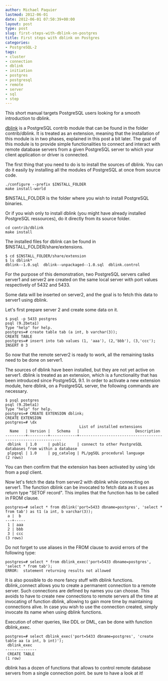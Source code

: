 ```yaml
---
author: Michael Paquier
lastmod: 2012-06-01
date: 2012-06-01 07:50:39+00:00
layout: post
type: post
slug: first-steps-with-dblink-on-postgres
title: First steps with dblink on Postgres
categories:
- PostgreSQL-2
tags:
- cluster
- connection
- dblink
- initiation
- postgres
- postgresql
- remote
- server
- sql
- step
---
```


This short manual targets PostgreSQL users looking for a smooth introduction to dblink.

[dblink](http://www.postgresql.org/docs/9.1/static/dblink.html) is a PostgreSQL contrib module that can be found in the folder contrib/dblink. It is treated as an extension, meaning that the installation of this module is in two phases, explained in this post a bit later.
The goal of this module is to provide simple functionalities to connect and interact with remote database servers from a given PostgreSQL server to which your client application or driver is connected.

The first thing that you need to do is to install the sources of dblink. You can do it easily by installing all the modules of PostgreSQL at once from source code.

    ./configure --prefix $INSTALL_FOLDER
    make install-world

$INSTALL\_FOLDER is the folder where you wish to install PostgreSQL binaries.

Or if you wish only to install dblink (you might have already installed PostgreSQL ressources), do it directly from its source folder.

    cd contrib/dblink
    make install

The installed files for dblink can be found in $INSTALL\_FOLDER/share/extensions.

    $ cd $INSTALL_FOLDER/share/extension
    $ ls dblink*
    dblink--1.0.sql  dblink--unpackaged--1.0.sql  dblink.control

For the purpose of this demonstration, two PostgreSQL servers called server1 and server2 are created on the same local server with port values respectively of 5432 and 5433.

Some data will be inserted on server2, and the goal is to fetch this data to server1 using dblink.

Let's first prepare server 2 and create some data on it.

    $ psql -p 5433 postgres
    psql (9.2beta1)
    Type "help" for help.
    postgres=# create table tab (a int, b varchar(3));
    CREATE TABLE
    postgres=# insert into tab values (1, 'aaa'), (2,'bbb'), (3,'ccc');  
    INSERT 0 3

So now that the remote server2 is ready to work, all the remaining tasks need to be done on server1.

The sources of dblink have been installed, but they are not yet active on server1. dblink is treated as an extension, which is a functionality that has been introduced since PostgreSQL 9.1. In order to activate a new extension module, here dblink, on a PostgreSQL server, the following commands are necessary.

    $ psql postgres
    psql (9.2beta1)
    Type "help" for help.
    postgres=# CREATE EXTENSION dblink;
    CREATE EXTENSION
    postgres=# \dx
                                     List of installed extensions
      Name   | Version |   Schema   |                         Description                          
    ---------+---------+------------+--------------------------------------------------------------
     dblink  | 1.0     | public     | connect to other PostgreSQL databases from within a database
     plpgsql | 1.0     | pg_catalog | PL/pgSQL procedural language
    (2 rows)

You can then confirm that the extension has been activated by using \dx from a psql client.

Now let's fetch the data from server2 with dblink while connecting on server1. The function dblink can be invocated to fetch data as it uses as return type "SETOF record". This implies that the function has to be called in FROM clause.

    postgres=# select * from dblink('port=5433 dbname=postgres', 'select * from tab') as t1 (a int, b varchar(3));
     a |  b  
    ---+-----
     1 | aaa
     2 | bbb
     3 | ccc
    (3 rows)

Do not forget to use aliases in the FROM clause to avoid errors of the following type:

    postgres=# select * from dblink_exec('port=5433 dbname=postgres', 'select * from tab');
    ERROR:  statement returning results not allowed

It is also possible to do more fancy stuff with dblink functions.
dblink\_connect allows you to create a permanent connection to a remote server. Such connections are defined by names you can choose. This avoids to have to create new connections to remote servers all the time at invocating of function dblink, allowing to gain more time by maintaining connections alive. In case you wish to use the connection created, simply invocate its name when using dblink functions.

Execution of other queries, like DDL or DML, can be done with function dblink\_exec.

    postgres=# select dblink_exec('port=5433 dbname=postgres', 'create table aa (a int, b int)');
     dblink_exec  
    --------------
     CREATE TABLE
    (1 row)

dblink has a dozen of functions that allows to control remote database servers from a single connection point.
be sure to have a look at it!
